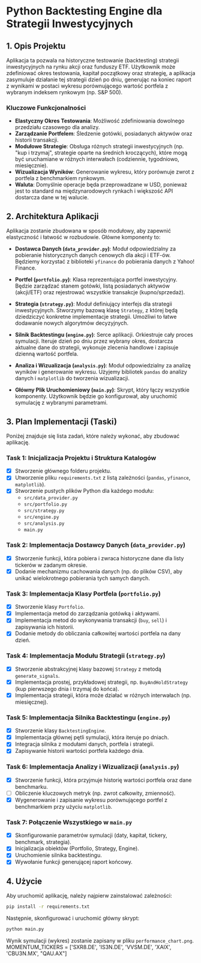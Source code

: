 # Python Backtesting Engine dla Strategii Inwestycyjnych

## 1. Opis Projektu

Aplikacja ta pozwala na historyczne testowanie (backtesting) strategii inwestycyjnych na rynku akcji oraz funduszy ETF. Użytkownik może zdefiniować okres testowania, kapitał początkowy oraz strategię, a aplikacja zasymuluje działanie tej strategii dzień po dniu, generując na koniec raport z wynikami w postaci wykresu porównującego wartość portfela z wybranym indeksem rynkowym (np. S&P 500).

### Kluczowe Funkcjonalności

*   **Elastyczny Okres Testowania**: Możliwość zdefiniowania dowolnego przedziału czasowego dla analizy.
*   **Zarządzanie Portfelem**: Śledzenie gotówki, posiadanych aktywów oraz historii transakcji.
*   **Modułowe Strategie**: Obsługa różnych strategii inwestycyjnych (np. "kup i trzymaj", strategie oparte na średnich kroczących), które mogą być uruchamiane w różnych interwałach (codziennie, tygodniowo, miesięcznie).
*   **Wizualizacja Wyników**: Generowanie wykresu, który porównuje zwrot z portfela z benchmarkiem rynkowym.
*   **Waluta**: Domyślnie operacje będa przeprowadzane w USD, ponieważ jest to standard na międzynarodowych rynkach i większość API dostarcza dane w tej walucie.

## 2. Architektura Aplikacji

Aplikacja zostanie zbudowana w sposób modułowy, aby zapewnić elastyczność i łatwość w rozbudowie. Główne komponenty to:

*   **Dostawca Danych (`data_provider.py`)**: Moduł odpowiedzialny za pobieranie historycznych danych cenowych dla akcji i ETF-ów. Będziemy korzystać z biblioteki `yfinance` do pobierania danych z Yahoo! Finance.

*   **Portfel (`portfolio.py`)**: Klasa reprezentująca portfel inwestycyjny. Będzie zarządzać stanem gotówki, listą posiadanych aktywów (akcji/ETF) oraz rejestrować wszystkie transakcje (kupno/sprzedaż).

*   **Strategia (`strategy.py`)**: Moduł definiujący interfejs dla strategii inwestycyjnych. Stworzymy bazową klasę `Strategy`, z której będą dziedziczyć konkretne implementacje strategii. Umożliwi to łatwe dodawanie nowych algorytmów decyzyjnych.

*   **Silnik Backtestingu (`engine.py`)**: Serce aplikacji. Orkiestruje cały proces symulacji. Iteruje dzień po dniu przez wybrany okres, dostarcza aktualne dane do strategii, wykonuje zlecenia handlowe i zapisuje dzienną wartość portfela.

*   **Analiza i Wizualizacja (`analysis.py`)**: Moduł odpowiedzialny za analizę wyników i generowanie wykresu. Użyjemy bibliotek `pandas` do analizy danych i `matplotlib` do tworzenia wizualizacji.

*   **Główny Plik Uruchomieniowy (`main.py`)**: Skrypt, który łączy wszystkie komponenty. Użytkownik będzie go konfigurował, aby uruchomić symulację z wybranymi parametrami.

## 3. Plan Implementacji (Taski)

Poniżej znajduje się lista zadań, które należy wykonać, aby zbudować aplikację.

### Task 1: Inicjalizacja Projektu i Struktura Katalogów
- [x] Stworzenie głównego folderu projektu.
- [x] Utworzenie pliku `requirements.txt` z listą zależności (`pandas`, `yfinance`, `matplotlib`).
- [x] Stworzenie pustych plików Python dla każdego modułu:
  - `src/data_provider.py`
  - `src/portfolio.py`
  - `src/strategy.py`
  - `src/engine.py`
  - `src/analysis.py`
  - `main.py`

### Task 2: Implementacja Dostawcy Danych (`data_provider.py`)
- [x] Stworzenie funkcji, która pobiera i zwraca historyczne dane dla listy tickerów w zadanym okresie.
- [x] Dodanie mechanizmu cachowania danych (np. do plików CSV), aby unikać wielokrotnego pobierania tych samych danych.

### Task 3: Implementacja Klasy Portfela (`portfolio.py`)
- [x] Stworzenie klasy `Portfolio`.
- [x] Implementacja metod do zarządzania gotówką i aktywami.
- [x] Implementacja metod do wykonywania transakcji (`buy`, `sell`) i zapisywania ich historii.
- [x] Dodanie metody do obliczania całkowitej wartości portfela na dany dzień.

### Task 4: Implementacja Modułu Strategii (`strategy.py`)
- [x] Stworzenie abstrakcyjnej klasy bazowej `Strategy` z metodą `generate_signals`.
- [x] Implementacja prostej, przykładowej strategii, np. `BuyAndHoldStrategy` (kup pierwszego dnia i trzymaj do końca).
- [x] Implementacja strategii, która może działać w różnych interwałach (np. miesięcznej).

### Task 5: Implementacja Silnika Backtestingu (`engine.py`)
- [x] Stworzenie klasy `BacktestingEngine`.
- [x] Implementacja głównej pętli symulacji, która iteruje po dniach.
- [x] Integracja silnika z modułami danych, portfela i strategii.
- [x] Zapisywanie historii wartości portfela każdego dnia.

### Task 6: Implementacja Analizy i Wizualizacji (`analysis.py`)
- [x] Stworzenie funkcji, która przyjmuje historię wartości portfela oraz dane benchmarku.
- [ ] Obliczenie kluczowych metryk (np. zwrot całkowity, zmienność).
- [x] Wygenerowanie i zapisanie wykresu porównującego portfel z benchmarkiem przy użyciu `matplotlib`.

### Task 7: Połączenie Wszystkiego w `main.py`
- [x] Skonfigurowanie parametrów symulacji (daty, kapitał, tickery, benchmark, strategia).
- [x] Inicjalizacja obiektów (Portfolio, Strategy, Engine).
- [x] Uruchomienie silnika backtestingu.
- [x] Wywołanie funkcji generującej raport końcowy.

## 4. Użycie

Aby uruchomić aplikację, należy najpierw zainstalować zależności:
```bash
pip install -r requirements.txt
```

Następnie, skonfigurować i uruchomić główny skrypt:
```bash
python main.py
```
Wynik symulacji (wykres) zostanie zapisany w pliku `performance_chart.png`.
 MOMENTUM_TICKERS = ['SXR8.DE', 'IS3N.DE', 'VVSM.DE', 'XAIX', 'CBU3N.MX', "QAU.AX"]